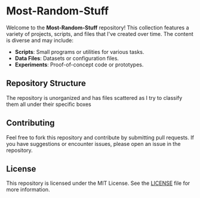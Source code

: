 # Most-Random-Stuff

Welcome to the **Most-Random-Stuff** repository! This collection features a variety of projects, scripts, and files that I've created over time. The content is diverse and may include:

- **Scripts**: Small programs or utilities for various tasks.
- **Data Files**: Datasets or configuration files.
- **Experiments**: Proof-of-concept code or prototypes.

## Repository Structure

The repository is unorganized and has files scattered as I try to classify them all under their specific boxes

## Contributing

Feel free to fork this repository and contribute by submitting pull requests. If you have suggestions or encounter issues, please open an issue in the repository.

## License

This repository is licensed under the MIT License. See the [LICENSE](LICENSE) file for more information.
